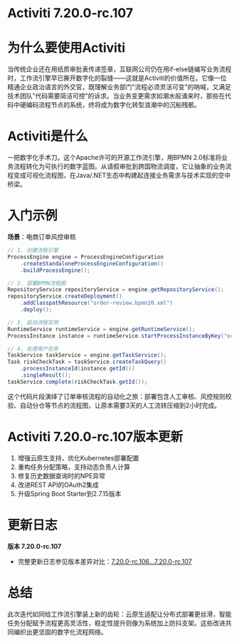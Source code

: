 # Activiti 7.20.0-rc.107
# 为什么要使用Activiti  
当传统企业还在用纸质审批表传递签章，互联网公司仍在用if-else链编写业务流程时，工作流引擎早已撕开数字化的裂缝——这就是Activiti的价值所在。它像一位精通企业政治语言的外交官，既理解业务部门"流程必须灵活可变"的呐喊，又满足技术团队"代码需要简洁可控"的诉求。当业务变更需求如潮水般涌来时，那些在代码中硬编码流程节点的系统，终将成为数字化转型浪潮中的沉船残骸。

# Activiti是什么  
一把数字化手术刀。这个Apache许可的开源工作流引擎，用BPMN 2.0标准将业务流程转化为可执行的数字蓝图。从请假审批到跨国物流调度，它让抽象的业务流程变成可视化流程图，在Java/.NET生态中构建起连接业务需求与技术实现的空中桥梁。

# 入门示例  
**场景**：电商订单风控审核  
```java
// 1. 创建流程引擎
ProcessEngine engine = ProcessEngineConfiguration
    .createStandaloneProcessEngineConfiguration()
    .buildProcessEngine();

// 2. 部署BPMN流程图
RepositoryService repositoryService = engine.getRepositoryService();
repositoryService.createDeployment()
    .addClasspathResource("order-review.bpmn20.xml")
    .deploy();

// 3. 启动流程实例
RuntimeService runtimeService = engine.getRuntimeService();
ProcessInstance instance = runtimeService.startProcessInstanceByKey("orderReview");

// 4. 处理用户任务
TaskService taskService = engine.getTaskService();
Task riskCheckTask = taskService.createTaskQuery()
    .processInstanceId(instance.getId())
    .singleResult();
taskService.complete(riskCheckTask.getId());
```
这个代码片段演绎了订单审核流程的自动化之旅：部署包含人工审核、风控规则校验、自动分仓等节点的流程图，让原本需要3天的人工流转压缩到2小时完成。

# Activiti 7.20.0-rc.107版本更新  
1. 增强云原生支持，优化Kubernetes部署配置  
2. 重构任务分配策略，支持动态负责人计算  
3. 修复历史数据查询时的NPE异常  
4. 改进REST API的OAuth2集成  
5. 升级Spring Boot Starter到2.7.15版本  

# 更新日志  
**版本 7.20.0-rc.107**  
- 完整更新日志参见版本差异对比：[7.20.0-rc.106...7.20.0-rc.107](https://github.com/Activiti/Activiti/compare/7.20.0-rc.106...7.20.0-rc.107)

# 总结  
此次迭代如同给工作流引擎装上新的齿轮：云原生适配让分布式部署更丝滑，智能任务分配赋予流程更高灵活性，稳定性提升则像为系统加上防抖支架。这些改进共同编织出更坚固的数字化流程网络。